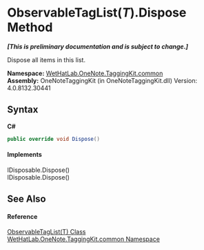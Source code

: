 # ObservableTagList(*T*).Dispose Method 
 _**\[This is preliminary documentation and is subject to change.\]**_

Dispose all items in this list.

**Namespace:**&nbsp;<a href="bcdbab9c-63d1-48a4-6937-af53fb8d9a55">WetHatLab.OneNote.TaggingKit.common</a><br />**Assembly:**&nbsp;OneNoteTaggingKit (in OneNoteTaggingKit.dll) Version: 4.0.8132.30441

## Syntax

**C#**<br />
``` C#
public override void Dispose()
```


#### Implements
IDisposable.Dispose()<br />IDisposable.Dispose()<br />

## See Also


#### Reference
<a href="059ed89c-302a-e9b3-5d21-aac50b75032b">ObservableTagList(T) Class</a><br /><a href="bcdbab9c-63d1-48a4-6937-af53fb8d9a55">WetHatLab.OneNote.TaggingKit.common Namespace</a><br />